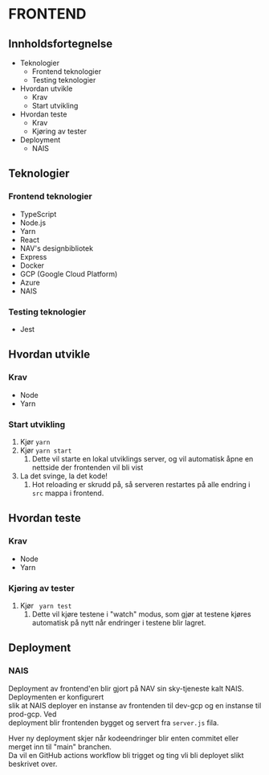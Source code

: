 # FRONTEND

## Innholdsfortegnelse

-   Teknologier
    -   Frontend teknologier
    -   Testing teknologier
-   Hvordan utvikle
    -   Krav
    -   Start utvikling
-   Hvordan teste
    -   Krav
    -   Kjøring av tester
-   Deployment
    -   NAIS

## Teknologier

### Frontend teknologier

-   TypeScript
-   Node.js
-   Yarn
-   React
-   NAV's designbibliotek
-   Express
-   Docker
-   GCP (Google Cloud Platform)
-   Azure
-   NAIS

### Testing teknologier

-   Jest

## Hvordan utvikle

### Krav

-   Node
-   Yarn

### Start utvikling

1. Kjør `yarn`
2. Kjør `yarn start`
    1. Dette vil starte en lokal utviklings server, og vil automatisk åpne en nettside der frontenden vil bli vist
3. La det svinge, la det kode!
    1. Hot reloading er skrudd på, så serveren restartes på alle endring i `src` mappa i frontend.

## Hvordan teste

### Krav

-   Node
-   Yarn

### Kjøring av tester

1. Kjør ` yarn test`
    1. Dette vil kjøre testene i "watch" modus, som gjør at testene kjøres automatisk på nytt når endringer i testene blir lagret.

## Deployment

### NAIS

Deployment av frontend'en blir gjort på NAV sin sky-tjeneste kalt NAIS. Deploymenten er konfigurert \
slik at NAIS deployer en instanse av frontenden til dev-gcp og en instanse til prod-gcp. Ved \
deployment blir frontenden bygget og servert fra `server.js` fila.

Hver ny deployment skjer når kodeendringer blir enten commitet eller merget inn til "main" branchen. \
Da vil en GitHub actions workflow bli trigget og ting vli bli deployet slikt beskrivet over.
